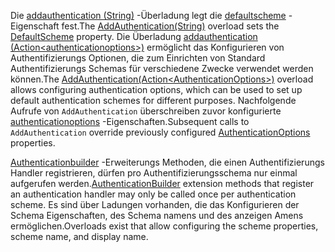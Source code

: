 <!--Don't update this for 2.2, use the 2.2 version -->
<span data-ttu-id="af124-101">Die [addauthentication (String)](/dotnet/api/microsoft.extensions.dependencyinjection.authenticationservicecollectionextensions.addauthentication#Microsoft_Extensions_DependencyInjection_AuthenticationServiceCollectionExtensions_AddAuthentication_Microsoft_Extensions_DependencyInjection_IServiceCollection_System_String_) -Überladung legt die [defaultscheme](/dotnet/api/microsoft.aspnetcore.authentication.authenticationoptions.defaultscheme) -Eigenschaft fest.</span><span class="sxs-lookup"><span data-stu-id="af124-101">The [AddAuthentication(String)](/dotnet/api/microsoft.extensions.dependencyinjection.authenticationservicecollectionextensions.addauthentication#Microsoft_Extensions_DependencyInjection_AuthenticationServiceCollectionExtensions_AddAuthentication_Microsoft_Extensions_DependencyInjection_IServiceCollection_System_String_) overload sets the [DefaultScheme](/dotnet/api/microsoft.aspnetcore.authentication.authenticationoptions.defaultscheme) property.</span></span> <span data-ttu-id="af124-102">Die Überladung [addauthentication (Action&lt;authenticationoptions&gt;)](/dotnet/api/microsoft.extensions.dependencyinjection.authenticationservicecollectionextensions.addauthentication#Microsoft_Extensions_DependencyInjection_AuthenticationServiceCollectionExtensions_AddAuthentication_Microsoft_Extensions_DependencyInjection_IServiceCollection_System_Action_Microsoft_AspNetCore_Authentication_AuthenticationOptions__) ermöglicht das Konfigurieren von Authentifizierungs Optionen, die zum Einrichten von Standard Authentifizierungs Schemas für verschiedene Zwecke verwendet werden können.</span><span class="sxs-lookup"><span data-stu-id="af124-102">The [AddAuthentication(Action&lt;AuthenticationOptions&gt;)](/dotnet/api/microsoft.extensions.dependencyinjection.authenticationservicecollectionextensions.addauthentication#Microsoft_Extensions_DependencyInjection_AuthenticationServiceCollectionExtensions_AddAuthentication_Microsoft_Extensions_DependencyInjection_IServiceCollection_System_Action_Microsoft_AspNetCore_Authentication_AuthenticationOptions__) overload allows configuring authentication options, which can be used to set up default authentication schemes for different purposes.</span></span> <span data-ttu-id="af124-103">Nachfolgende Aufrufe von `AddAuthentication` überschreiben zuvor konfigurierte [authenticationoptions](/dotnet/api/microsoft.aspnetcore.builder.authenticationoptions) -Eigenschaften.</span><span class="sxs-lookup"><span data-stu-id="af124-103">Subsequent calls to `AddAuthentication` override previously configured [AuthenticationOptions](/dotnet/api/microsoft.aspnetcore.builder.authenticationoptions) properties.</span></span>

<span data-ttu-id="af124-104">[Authenticationbuilder](/dotnet/api/microsoft.aspnetcore.authentication.authenticationbuilder) -Erweiterungs Methoden, die einen Authentifizierungs Handler registrieren, dürfen pro Authentifizierungsschema nur einmal aufgerufen werden.</span><span class="sxs-lookup"><span data-stu-id="af124-104">[AuthenticationBuilder](/dotnet/api/microsoft.aspnetcore.authentication.authenticationbuilder) extension methods that register an authentication handler may only be called once per authentication scheme.</span></span> <span data-ttu-id="af124-105">Es sind über Ladungen vorhanden, die das Konfigurieren der Schema Eigenschaften, des Schema namens und des anzeigen Amens ermöglichen.</span><span class="sxs-lookup"><span data-stu-id="af124-105">Overloads exist that allow configuring the scheme properties, scheme name, and display name.</span></span>

